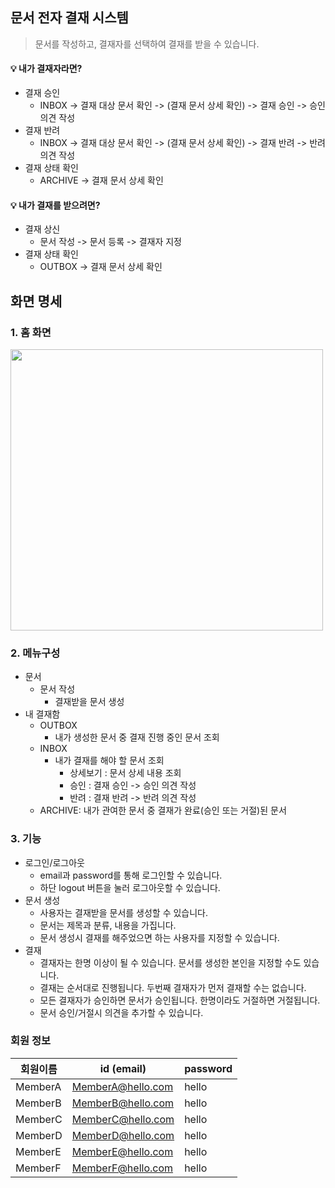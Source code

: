 ## 문서 전자 결재 시스템
> 문서를 작성하고, 결재자를 선택하여 결재를 받을 수 있습니다.


#### 💡 내가 결재자라면?
* 결재 승인
  * INBOX -> 결재 대상 문서 확인 -> (결재 문서 상세 확인) -> 결재 승인 -> 승인 의견 작성
* 결재 반려 
  * INBOX -> 결재 대상 문서 확인 -> (결재 문서 상세 확인) -> 결재 반려 -> 반려 의견 작성
* 결재 상태 확인
  * ARCHIVE -> 결재 문서 상세 확인


#### 💡 내가 결재를 받으려면?
* 결재 상신
  * 문서 작성  -> 문서 등록 -> 결재자 지정
* 결재 상태 확인
  * OUTBOX -> 결재 문서 상세 확인

## 화면 명세
### 1. 홈 화면 
<img src="https://user-images.githubusercontent.com/67534066/148018272-7f31d017-201b-4481-8b82-ed7945cd1c7c.png" width="500" height="450"/>

### 2. 메뉴구성
- 문서
  * 문서 작성
    * 결재받을 문서 생성
- 내 결재함
  * OUTBOX
    * 내가 생성한 문서 중 결재 진행 중인 문서 조회
  * INBOX
    * 내가 결재를 해야 할 문서 조회
      * 상세보기 : 문서 상세 내용 조회
      * 승인 : 결재 승인 -> 승인 의견 작성
      * 반려 : 결재 반려 -> 반려 의견 작성
  * ARCHIVE: 내가 관여한 문서 중 결재가 완료(승인 또는 거절)된 문서
 
### 3. 기능
- 로그인/로그아웃
  * email과 password를 통해 로그인할 수 있습니다.
  * 하단 logout 버튼을 눌러 로그아웃할 수 있습니다.
- 문서 생성
  * 사용자는 결재받을 문서를 생성할 수 있습니다.
  * 문서는 제목과 분류, 내용을 가집니다.
  * 문서 생성시 결재를 해주었으면 하는 사용자를 지정할 수 있습니다.
- 결재
  * 결재자는 한명 이상이 될 수 있습니다. 문서를 생성한 본인을 지정할 수도 있습니다.
  * 결재는 순서대로 진행됩니다. 두번째 결재자가 먼저 결재할 수는 없습니다.
  * 모든 결재자가 승인하면 문서가 승인됩니다. 한명이라도 거절하면 거절됩니다.
  * 문서 승인/거절시 의견을 추가할 수 있습니다.
  
  
### 회원 정보
|회원이름|id (email)|password|
|------|---|---|
|MemberA|MemberA@hello.com|hello|
|MemberB|MemberB@hello.com|hello|
|MemberC|MemberC@hello.com|hello|
|MemberD|MemberD@hello.com|hello|
|MemberE|MemberE@hello.com|hello|
|MemberF|MemberF@hello.com|hello|
